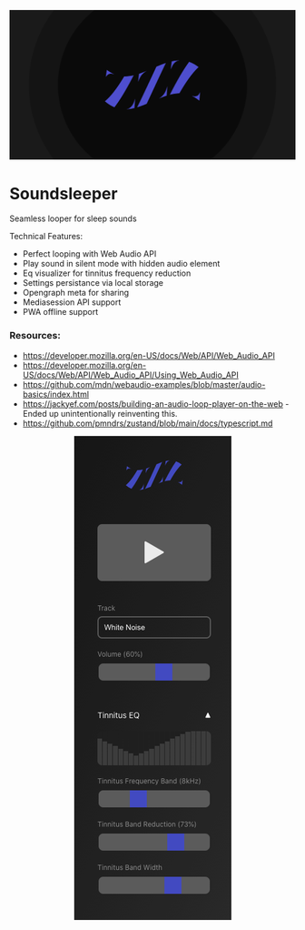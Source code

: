![Opengraph Image](https://github.com/daltonrowe/soundsleeper/blob/master/src/assets/img/opengraph.png?raw=true)

# Soundsleeper

Seamless looper for sleep sounds

Technical Features:
- Perfect looping with Web Audio API
- Play sound in silent mode with hidden audio element
- Eq visualizer for tinnitus frequency reduction
- Settings persistance via local storage
- Opengraph meta for sharing
- Mediasession API support
- PWA offline support
### Resources:

- https://developer.mozilla.org/en-US/docs/Web/API/Web_Audio_API
- https://developer.mozilla.org/en-US/docs/Web/API/Web_Audio_API/Using_Web_Audio_API
- https://github.com/mdn/webaudio-examples/blob/master/audio-basics/index.html
- https://jackyef.com/posts/building-an-audio-loop-player-on-the-web - Ended up unintentionally reinventing this.
- https://github.com/pmndrs/zustand/blob/main/docs/typescript.md

<p align="center">
  <img src="https://github.com/daltonrowe/soundsleeper/blob/master/screenshot.png?raw=true" alt="Soundsleeper Screenshot" />
</p>